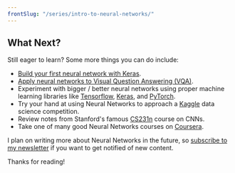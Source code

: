 ```yaml
---
frontSlug: "/series/intro-to-neural-networks/"
---
```


## What Next?

Still eager to learn? Some more things you can do include:

- [Build your first neural network with Keras](/blog/keras-neural-network-tutorial/).
- [Apply neural networks to Visual Question Answering (VQA)](/blog/easy-vqa/).
- Experiment with bigger / better neural networks using proper machine learning libraries like [Tensorflow](https://www.tensorflow.org/), [Keras](https://keras.io/), and [PyTorch](https://pytorch.org/).
- Try your hand at using Neural Networks to approach a [Kaggle](https://www.kaggle.com/competitions) data science competition.
- Review notes from Stanford's famous [CS231n](http://cs231n.github.io/) course on CNNs.
- Take one of many good Neural Networks courses on [Coursera](https://www.coursera.org/courses?query=neural%20networks).

I plan on writing more about Neural Networks in the future, so [subscribe to my newsletter](/subscribe/?src=nn-series) if you want to get notified of new content.

Thanks for reading!
